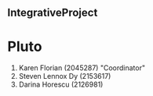 ## IntegrativeProject
# Pluto

1. Karen Florian (2045287) "Coordinator"
2. Steven Lennox Dy (2153617)
3. Darina Horescu (2126981)
